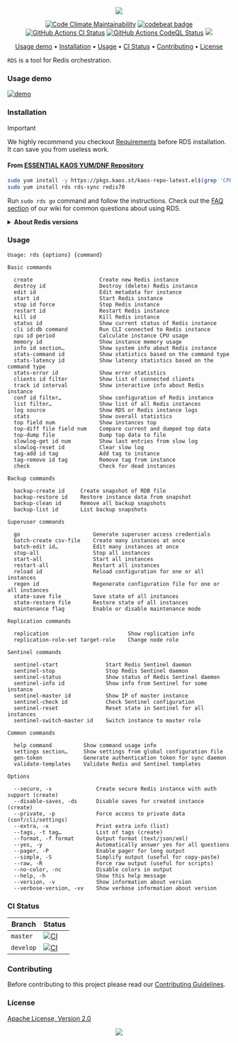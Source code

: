 <p align="center"><a href="#readme"><img src="https://gh.kaos.st/rds.svg"/></a></p>

<p align="center">
  <a href="https://kaos.sh/l/rds"><img src="https://kaos.sh/l/b1568323e77e3a605a24.svg" alt="Code Climate Maintainability" /></a>
  <a href="https://kaos.sh/b/rds"><img src="https://kaos.sh/b/b9119bdd-79a1-46e8-8f31-238843410ad8.svg" alt="codebeat badge" /></a>
  <a href="https://kaos.sh/w/rds/ci"><img src="https://kaos.sh/w/rds/ci.svg" alt="GitHub Actions CI Status" /></a>
  <a href="https://kaos.sh/w/rds/codeql"><img src="https://kaos.sh/w/rds/codeql.svg" alt="GitHub Actions CodeQL Status" /></a>
  <a href="#license"><img src="https://gh.kaos.st/apache2.svg"></a>
</p>

<p align="center"><a href="#usage-demo">Usage demo</a> • <a href="#installation">Installation</a> • <a href="#usage">Usage</a> • <a href="#ci-status">CI Status</a> • <a href="#contributing">Contributing</a> • <a href="#license">License</a></p>

`RDS` is a tool for Redis orchestration.

### Usage demo

[![demo](https://gh.kaos.st/rds-100a.gif)](#usage-demo)

### Installation

> [!IMPORTANT]
> We highly recommend you checkout [Requirements](https://github.com/essentialkaos/rds/wiki/Requirements) before RDS installation. It can save you from useless work.

#### From [ESSENTIAL KAOS YUM/DNF Repository](https://pkgs.kaos.st)

```bash
sudo yum install -y https://pkgs.kaos.st/kaos-repo-latest.el$(grep 'CPE_NAME' /etc/os-release | tr -d '"' | cut -d':' -f5).noarch.rpm
sudo yum install rds rds-sync redis70
```

Run `sudo rds go` command and follow the instructions. Check out the [FAQ section](https://kaos.sh/rds/w/FAQ) of our wiki for common questions about using RDS.

<details><summary><b>About Redis versions</b></summary><p>

RDS supports the next versions of Redis and Sentinel:

* `6.0.x`
* `6.2.x`
* `7.0.x` **← ʀᴇᴄᴏᴍᴍᴇɴᴅᴇᴅ**
* `7.2.x`

RDS packages do not have Redis as a dependency, so you can install it from any source (_package, sources, prebuilt binaries…_).

[ESSENTIAL KAOS YUM/DNF Repository](https://pkgs.kaos.st) provides pinned (_pinned to a specific version, for example, 7.0.x_) and unpinned versions of the Redis package:

* `redis`
* `redis60`
* `redis62`
* `redis70` **← ʀᴇᴄᴏᴍᴍᴇɴᴅᴇᴅ**
* `redis72`

</p></details>

### Usage

```
Usage: rds {options} {command}

Basic commands

  create                     Create new Redis instance
  destroy id                 Destroy (delete) Redis instance
  edit id                    Edit metadata for instance
  start id                   Start Redis instance
  stop id force              Stop Redis instance
  restart id                 Restart Redis instance
  kill id                    Kill Redis instance
  status id                  Show current status of Redis instance
  cli id:db command          Run CLI connected to Redis instance
  cpu id period              Calculate instance CPU usage
  memory id                  Show instance memory usage
  info id section…           Show system info about Redis instance
  stats-command id           Show statistics based on the command type
  stats-latency id           Show latency statistics based on the command type
  stats-error id             Show error statistics
  clients id filter          Show list of connected clients
  track id interval          Show interactive info about Redis instance
  conf id filter…            Show configuration of Redis instance
  list filter…               Show list of all Redis instances
  log source                 Show RDS or Redis instance logs
  stats                      Show overall statistics
  top field num              Show instances top
  top-diff file field num    Compare current and dumped top data
  top-dump file              Dump top data to file
  slowlog-get id num         Show last entries from slow log
  slowlog-reset id           Clear slow log
  tag-add id tag             Add tag to instance
  tag-remove id tag          Remove tag from instance
  check                      Check for dead instances

Backup commands

  backup-create id     Create snapshot of RDB file
  backup-restore id    Restore instance data from snapshot
  backup-clean id      Remove all backup snapshots
  backup-list id       List backup snapshots

Superuser commands

  go                       Generate superuser access credentials
  batch-create csv-file    Create many instances at once
  batch-edit id…           Edit many instances at once
  stop-all                 Stop all instances
  start-all                Start all instances
  restart-all              Restart all instances
  reload id                Reload configuration for one or all instances
  regen id                 Regenerate configuration file for one or all instances
  state-save file          Save state of all instances
  state-restore file       Restore state of all instances
  maintenance flag         Enable or disable maintenance mode

Replication commands

  replication                         Show replication info
  replication-role-set target-role    Change node role

Sentinel commands

  sentinel-start               Start Redis Sentinel daemon
  sentinel-stop                Stop Redis Sentinel daemon
  sentinel-status              Show status of Redis Sentinel daemon
  sentinel-info id             Show info from Sentinel for some instance
  sentinel-master id           Show IP of master instance
  sentinel-check id            Check Sentinel configuration
  sentinel-reset               Reset state in Sentinel for all instances
  sentinel-switch-master id    Switch instance to master role

Common commands

  help command          Show command usage info
  settings section…     Show settings from global configuration file
  gen-token             Generate authentication token for sync daemon
  validate-templates    Validate Redis and Sentinel templates

Options

  --secure, -s              Create secure Redis instance with auth support (create)
  --disable-saves, -ds      Disable saves for created instance (create)
  --private, -p             Force access to private data (conf/cli/settings)
  --extra, -x               Print extra info (list)
  --tags, -t tag…           List of tags (create)
  --format, -f format       Output format (text/json/xml)
  --yes, -y                 Automatically answer yes for all questions
  --pager, -P               Enable pager for long output
  --simple, -S              Simplify output (useful for copy-paste)
  --raw, -R                 Force raw output (useful for scripts)
  --no-color, -nc           Disable colors in output
  --help, -h                Show this help message
  --version, -v             Show information about version
  --verbose-version, -vv    Show verbose information about version
```

### CI Status

| Branch | Status |
|--------|--------|
| `master` | [![CI](https://kaos.sh/w/rds/ci.svg?branch=master)](https://kaos.sh/w/rds/ci?query=branch:master) |
| `develop` | [![CI](https://kaos.sh/w/rds/ci.svg?branch=develop)](https://kaos.sh/w/rds/ci?query=branch:develop) |

### Contributing

Before contributing to this project please read our [Contributing Guidelines](https://github.com/essentialkaos/contributing-guidelines#contributing-guidelines).

### License

[Apache License, Version 2.0](https://www.apache.org/licenses/LICENSE-2.0)

<p align="center"><a href="https://essentialkaos.com"><img src="https://gh.kaos.st/ekgh.svg"/></a></p>
